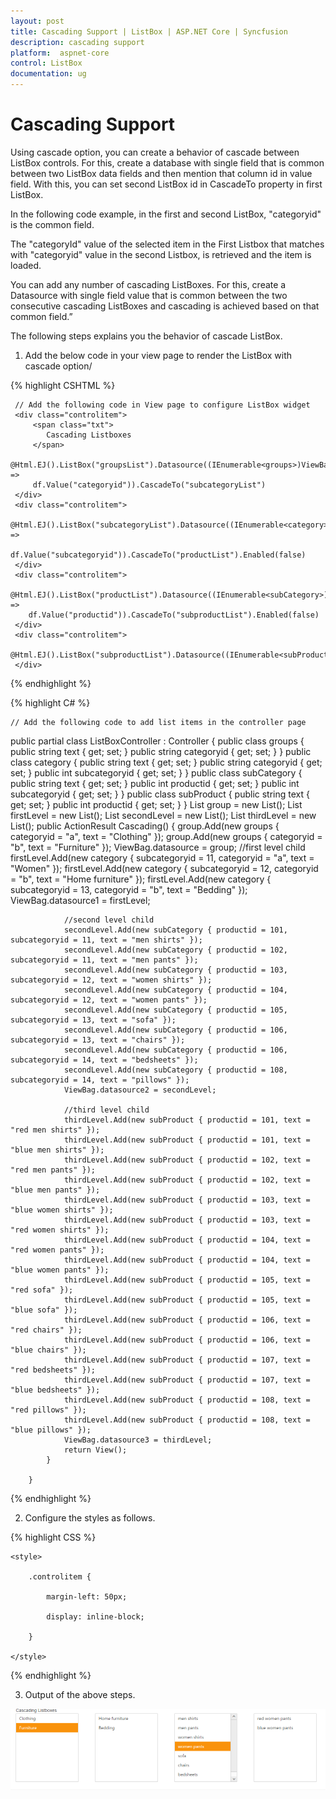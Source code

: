 ```yaml
---
layout: post
title: Cascading Support | ListBox | ASP.NET Core | Syncfusion
description: cascading support 
platform:  aspnet-core
control: ListBox
documentation: ug
---
```


# Cascading Support 

Using cascade option, you can create a behavior of cascade between ListBox controls. For this, create a database with single field that is common between two ListBox data fields and then mention that column id in value field. With this, you can set second ListBox id in CascadeTo property in first ListBox. 

In the following code example, in the first and second ListBox, "categoryid" is the common field. 

The "categoryId" value of the selected item in the First Listbox that matches with "categoryid" value in the second Listbox, is retrieved and the item is loaded.

You can add any number of cascading ListBoxes. For this, create a Datasource with single field value that is common between the two consecutive cascading ListBoxes and cascading is achieved based on that common field.”  

The following steps explains you the behavior of cascade ListBox. 

1. Add the below code in your view page to render the ListBox with cascade option/

{% highlight CSHTML %}

	 // Add the following code in View page to configure ListBox widget
	 <div class="controlitem"> 
		 <span class="txt">
			Cascading Listboxes
		 </span>
		 @Html.EJ().ListBox("groupsList").Datasource((IEnumerable<groups>)ViewBag.datasource).ListBoxFields(df => 
		 df.Value("categoryid")).CascadeTo("subcategoryList")
	 </div>
	 <div class="controlitem">
		 @Html.EJ().ListBox("subcategoryList").Datasource((IEnumerable<category>)ViewBag.datasource1).ListBoxFields(df => 
		 df.Value("subcategoryid")).CascadeTo("productList").Enabled(false)
	 </div>
	 <div class="controlitem">
		@Html.EJ().ListBox("productList").Datasource((IEnumerable<subCategory>)ViewBag.datasource2).ListBoxFields(df => 
		df.Value("productid")).CascadeTo("subproductList").Enabled(false)
	 </div>
	 <div class="controlitem"> 
		@Html.EJ().ListBox("subproductList").Datasource((IEnumerable<subProduct>)ViewBag.datasource3).Enabled(false)
	 </div>
 
 {% endhighlight %}
   
   
{% highlight C# %}
   
	// Add the following code to add list items in the controller page
public partial class ListBoxController : Controller
    {
        public class groups
        {
            public string text { get; set; }
            public string categoryid { get; set; }
        }
            public class category
            {
                public string text { get; set; }
                public string categoryid { get; set; }
                public int subcategoryid { get; set; }
            }
            public class subCategory
            {
                public string text { get; set; }
                public int productid { get; set; }
                public int subcategoryid { get; set; }
            }
            public class subProduct
            {
                public string text { get; set; }
                public int productid { get; set; }
            }
            List<groups> group = new List<groups>();
            List<category> firstLevel = new List<category>();
            List<subCategory> secondLevel = new List<subCategory>();
            List<subProduct> thirdLevel = new List<subProduct>();
            public ActionResult Cascading()
            {
                group.Add(new groups { categoryid = "a", text = "Clothing" });
                group.Add(new groups { categoryid = "b", text = "Furniture" });
                ViewBag.datasource = group;
                //first level child 
                firstLevel.Add(new category { subcategoryid = 11, categoryid = "a", text = "Women" });
                firstLevel.Add(new category { subcategoryid = 12, categoryid = "b", text = "Home furniture" });
                firstLevel.Add(new category { subcategoryid = 13, categoryid = "b", text = "Bedding" });
                ViewBag.datasource1 = firstLevel;

                //second level child  
                secondLevel.Add(new subCategory { productid = 101, subcategoryid = 11, text = "men shirts" });
                secondLevel.Add(new subCategory { productid = 102, subcategoryid = 11, text = "men pants" });
                secondLevel.Add(new subCategory { productid = 103, subcategoryid = 12, text = "women shirts" });
                secondLevel.Add(new subCategory { productid = 104, subcategoryid = 12, text = "women pants" });
                secondLevel.Add(new subCategory { productid = 105, subcategoryid = 13, text = "sofa" });
                secondLevel.Add(new subCategory { productid = 106, subcategoryid = 13, text = "chairs" });
                secondLevel.Add(new subCategory { productid = 106, subcategoryid = 14, text = "bedsheets" });
                secondLevel.Add(new subCategory { productid = 108, subcategoryid = 14, text = "pillows" });
                ViewBag.datasource2 = secondLevel;

                //third level child 
                thirdLevel.Add(new subProduct { productid = 101, text = "red men shirts" });
                thirdLevel.Add(new subProduct { productid = 101, text = "blue men shirts" });
                thirdLevel.Add(new subProduct { productid = 102, text = "red men pants" });
                thirdLevel.Add(new subProduct { productid = 102, text = "blue men pants" });
                thirdLevel.Add(new subProduct { productid = 103, text = "blue women shirts" });
                thirdLevel.Add(new subProduct { productid = 103, text = "red women shirts" });
                thirdLevel.Add(new subProduct { productid = 104, text = "red women pants" });
                thirdLevel.Add(new subProduct { productid = 104, text = "blue women pants" });
                thirdLevel.Add(new subProduct { productid = 105, text = "red sofa" });
                thirdLevel.Add(new subProduct { productid = 105, text = "blue sofa" });
                thirdLevel.Add(new subProduct { productid = 106, text = "red chairs" });
                thirdLevel.Add(new subProduct { productid = 106, text = "blue chairs" });
                thirdLevel.Add(new subProduct { productid = 107, text = "red bedsheets" });
                thirdLevel.Add(new subProduct { productid = 107, text = "blue bedsheets" });
                thirdLevel.Add(new subProduct { productid = 108, text = "red pillows" });
                thirdLevel.Add(new subProduct { productid = 108, text = "blue pillows" });
                ViewBag.datasource3 = thirdLevel;
                return View();
            }

        }

 {% endhighlight %}
   


2. Configure the styles as follows.



{% highlight CSS %}

	<style>

		.controlitem {

			margin-left: 50px;

			display: inline-block;

		}

	</style>

 {% endhighlight %}
   

3. Output of the above steps.



![](Cascading-Support_images/Cascading-Support_img2.png)



